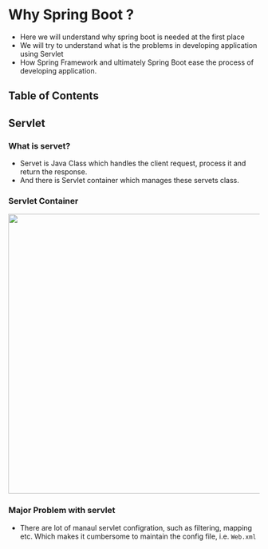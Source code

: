 # Why Spring Boot ?

- Here we will understand why spring boot is needed at the first place
- We will try to understand what is the problems in developing application using Servlet
- How Spring Framework and ultimately Spring Boot ease the process of developing application.

## Table of Contents





## Servlet
### What is servet?
- Servet is Java Class which handles the client request, process it and return the response.
- And there is Servlet container which manages these servets class.
### Servlet Container

   <img src="https://github.com/user-attachments/assets/a3559071-84bb-4a83-aeec-0d3e5eed4e49" width="520" height="560">

### Major Problem with servlet 
- There are lot of manaul servlet configration, such as filtering, mapping etc. Which makes it cumbersome to maintain the config file, i.e. `Web.xml` 


